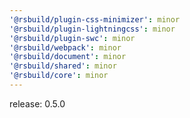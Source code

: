 ```yaml
---
'@rsbuild/plugin-css-minimizer': minor
'@rsbuild/plugin-lightningcss': minor
'@rsbuild/plugin-swc': minor
'@rsbuild/webpack': minor
'@rsbuild/document': minor
'@rsbuild/shared': minor
'@rsbuild/core': minor
---
```


release: 0.5.0
